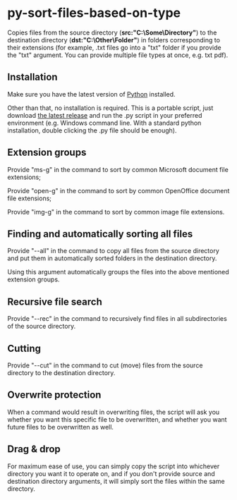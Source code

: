 # py-sort-files-based-on-type
Copies files from the source directory (**src:"C:\Some\Directory"**) to the destination directory (**dst:"C:\Other\Folder"**) in folders corresponding to their extensions (for example, .txt files go into a "txt" folder if you provide the "txt" argument. You can provide multiple file types at once, e.g. txt pdf).

## Installation
Make sure you have the latest version of [Python](https://www.python.org/downloads/) installed.

Other than that, no installation is required. This is a portable script, just download [the latest release](https://github.com/Meatnyan/py-sort-files-based-on-type/releases) and run the .py script in your preferred environment (e.g. Windows command line. With a standard python installation, double clicking the .py file should be enough).

## Extension groups
Provide "ms-g" in the command to sort by common Microsoft document file extensions;

Provide "open-g" in the command to sort by common OpenOffice document file extensions;

Provide "img-g" in the command to sort by common image file extensions.

## Finding and automatically sorting all files
Provide "--all" in the command to copy all files from the source directory and put them in automatically sorted folders in the destination directory.

Using this argument automatically groups the files into the above mentioned extension groups.

## Recursive file search
Provide "--rec" in the command to recursively find files in all subdirectories of the source directory.

## Cutting
Provide "--cut" in the command to cut (move) files from the source directory to the destination directory.

## Overwrite protection
When a command would result in overwriting files, the script will ask you whether you want this specific file to be overwritten, and whether you want future files to be overwritten as well.

## Drag & drop
For maximum ease of use, you can simply copy the script into whichever directory you want it to operate on, and if you don't provide source and destination directory arguments, it will simply sort the files within the same directory.
